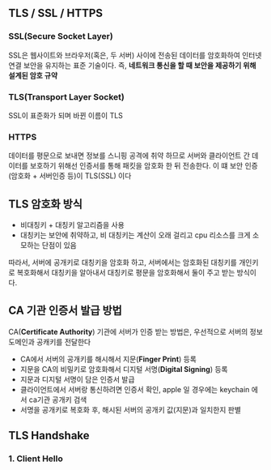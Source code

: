 ## TLS / SSL / HTTPS

### SSL(Secure Socket Layer)

SSL은 웹사이트와 브라우저(혹은, 두 서버) 사이에 전송된 데이터를 암호화하여 인터넷 연결 보안을 유지하는 표준 기술이다. 즉, **네트워크 통신을 할 때 보안을 제공하기 위해 설계된 암호 규약**



### TLS(Transport Layer Socket)

 SSL이 표준화가 되며 바뀐 이름이 TLS



### HTTPS

데이터를 평문으로 보내면 정보를 스니핑 공격에 취약 하므로 서버와 클라이언트 간 데이터를 보호하기 위해선 인증서를 통해 패킷을 암호화 한 뒤 전송한다. 이 떄 보안 인증(암호화 + 서버인증 등)이 TLS(SSL) 이다





## TLS 암호화 방식

- 비대칭키 + 대칭키 알고리즘을 사용
- 대칭키는 보안에 취약하고, 비 대칭키는 계산이 오래 걸리고 cpu 리소스를 크게 소모하는 단점이 있음

따라서, 서버에 공개키로 대칭키을 암호화 하고, 서버에서는 암호화된 대칭키를 개인키로 복호화해서 대칭키을 알아내서 대칭키로 평문을 암호화해서 둘이 주고 받는 방식이다.



## CA 기관 인증서 발급 방법

CA(**Certificate Authority**) 기관에 서버가 인증 받는 방법은, 우선적으로 서버의 정보 도메인과 공캐키를 전달한다

- CA에서 서버의 공개키를 해시해서 지문(**Finger Print**) 등록
- 지문을 CA의 비밀키로 암호화해서 디지털 서명(**Digital Signing**) 등록
- 지문과 디지털 서명이 담은 인증서 발급 
- 클라이언트에서 서버랑 통신하려면 인증서 확인, apple 일 경우에는 keychain 에서 ca기관 공개키 검색
- 서명을 공개키로 복호화 후, 해시된 서버의 공개키 값(지문)과 일치한지 판별



## TLS Handshake

### 1. Client Hello


